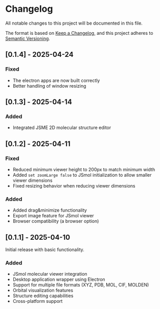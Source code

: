 # Changelog

All notable changes to this project will be documented in this file.

The format is based on [Keep a Changelog](https://keepachangelog.com/en/1.0.0/),
and this project adheres to [Semantic Versioning](https://semver.org/spec/v2.0.0.html).

## [0.1.4] - 2025-04-24

### Fixed
- The electron apps are now built correctly
- Better handling of window resizing

## [0.1.3] - 2025-04-14

### Added
- Integrated JSME 2D molecular structure editor

## [0.1.2] - 2025-04-11

### Fixed
- Reduced minimum viewer height to 200px to match minimum width
- Added `set zoomLarge false` to JSmol initialization to allow smaller viewer dimensions
- Fixed resizing behavior when reducing viewer dimensions

### Added
- Added drag&minimize functionality
- Export image feature for JSmol viewer
- Browser compatibility (a browser option)

## [0.1.1] - 2025-04-10

Initial release with basic functionality.

### Added
- JSmol molecular viewer integration
- Desktop application wrapper using Electron
- Support for multiple file formats (XYZ, PDB, MOL, CIF, MOLDEN)
- Orbital visualization features
- Structure editing capabilities
- Cross-platform support
